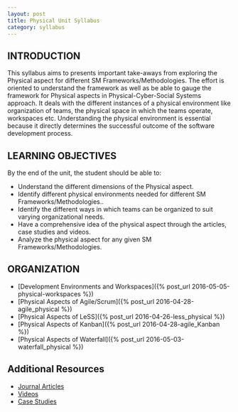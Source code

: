 ```yaml
---
layout: post
title: Physical Unit Syllabus
category: syllabus
---
```



## INTRODUCTION

This syllabus aims to presents important take-aways from exploring the Physical aspect for different SM Frameworks/Methodologies. 
The effort is oriented to understand the framework as well as be able to gauge the framework for Physical aspects in Physical-Cyber-Social Systems approach. 
It deals with the different instances of a physical environment like organization of teams, the physical space in which the teams operate, workspaces etc.
Understanding the physical environment is essential because it directly determines the successful outcome of the software development process. 



## LEARNING OBJECTIVES

By the end of the unit, the student should be able to:

  -	Understand the different dimensions of the Physical aspect.
  -	Identify different physical environments needed for different SM Frameworks/Methodologies..
  -	Identify the different ways in which teams can be organized to suit varying organizational needs.
  -	Have a comprehensive idea of the physical aspect through the articles, case studies and videos.
  -	Analyze the physical aspect for any given SM Frameworks/Methodologies.


## ORGANIZATION

  - [Development Environments and Workspaces]({% post_url 2016-05-05-physical-workspaces %})
  - [Physical Aspects of Agile/Scrum]({% post_url 2016-04-28-agile_physical %})
  - [Physical Aspects of LeSS]({% post_url 2016-04-26-less_physical %})
  - [Physical Aspects of Kanban]({% post_url 2016-04-28-agile_Kanban %})
  - [Physical Aspects of Waterfall]({% post_url 2016-05-03-waterfall_physical %})
    
## Additional Resources

  - [Journal Articles](http://css566.github.io/2016/04/28/PhysicalAspects_Articles.html)
  - [Videos](https://css566.github.io/2016/04/28/PhysicalAspects_Videos.html) 
  - [Case Studies](http://css566.github.io/2016/04/28/PhysicalAspects_CaseStudies.html)
        
